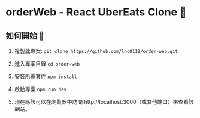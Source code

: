 # orderWeb - React UberEats Clone 🍔


## 如何開始 🚀

1. 複製此專案:
```git clone https://github.com/lnc0119/order-web.git```

2. 進入專案目錄
```cd order-web```

3. 安裝所需套件
```npm install```

4. 啟動專案
```npm run dev```

5. 現在應該可以在瀏覽器中訪問 http://localhost:3000（或其他端口）來查看該網站。
